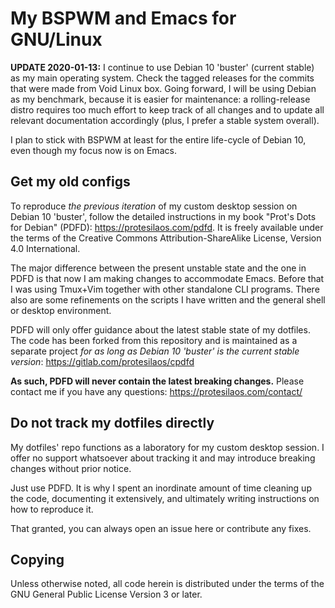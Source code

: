 My BSPWM and Emacs for GNU/Linux
================================

**UPDATE 2020-01-13:** I continue to use Debian 10 'buster' (current
stable) as my main operating system.  Check the tagged releases for the
commits that were made from Void Linux box.  Going forward, I will be
using Debian as my benchmark, because it is easier for maintenance: a
rolling-release distro requires too much effort to keep track of all
changes and to update all relevant documentation accordingly (plus, I
prefer a stable system overall).

I plan to stick with BSPWM at least for the entire life-cycle of Debian
10, even though my focus now is on Emacs.

Get my old configs
------------------

To reproduce _the previous iteration_ of my custom desktop session on
Debian 10 'buster', follow the detailed instructions in my book "Prot's
Dots for Debian" (PDFD): https://protesilaos.com/pdfd.  It is freely
available under the terms of the Creative Commons Attribution-ShareAlike
License, Version 4.0 International.

The major difference between the present unstable state and the one in
PDFD is that now I am making changes to accommodate Emacs.  Before that
I was using Tmux+Vim together with other standalone CLI programs.  There
also are some refinements on the scripts I have written and the general
shell or desktop environment.

PDFD will only offer guidance about the latest stable state of my
dotfiles.  The code has been forked from this repository and is
maintained as a separate project _for as long as Debian 10 'buster' is
the current stable version_: https://gitlab.com/protesilaos/cpdfd

**As such, PDFD will never contain the latest breaking changes.** Please
contact me if you have any questions: https://protesilaos.com/contact/

Do not track my dotfiles directly
---------------------------------

My dotfiles' repo functions as a laboratory for my custom desktop
session.  I offer no support whatsoever about tracking it and may
introduce breaking changes without prior notice.

Just use PDFD.  It is why I spent an inordinate amount of time cleaning
up the code, documenting it extensively, and ultimately writing
instructions on how to reproduce it.

That granted, you can always open an issue here or contribute any fixes.

Copying
-------

Unless otherwise noted, all code herein is distributed under the terms
of the GNU General Public License Version 3 or later.
